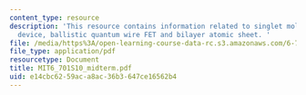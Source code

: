 ```yaml
---
content_type: resource
description: 'This resource contains information related to singlet molecule two-terminal
  device, ballistic quantum wire FET and bilayer atomic sheet. '
file: /media/https%3A/open-learning-course-data-rc.s3.amazonaws.com/6-701-introduction-to-nanoelectronics-spring-2010/e14cbc6259aca8ac36b3647ce16562b4_MIT6_701S10_midterm.pdf
file_type: application/pdf
resourcetype: Document
title: MIT6_701S10_midterm.pdf
uid: e14cbc62-59ac-a8ac-36b3-647ce16562b4
---
```

